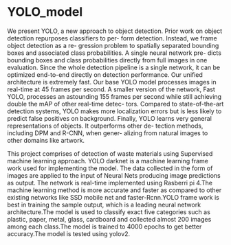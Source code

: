 # YOLO_model

We present YOLO, a new approach to object detection. Prior work on object
detection repurposes classifiers to per- form detection. Instead, we frame object
detection as a re- gression problem to spatially separated bounding boxes and associated
class probabilities. A single neural network pre- dicts bounding boxes and class
probabilities directly from full images in one evaluation. Since the whole detection
pipeline is a single network, it can be optimized end-to-end directly on detection
performance. Our unified architecture is extremely fast. Our base YOLO model processes
images in real-time at 45 frames per second. A smaller version of the network,
Fast YOLO, processes an astounding 155 frames per second while still achieving
double the mAP of other real-time detec- tors. Compared to state-of-the-art detection
systems, YOLO makes more localization errors but is less likely to predict false
positives on background. Finally, YOLO learns very general representations of objects.
It outperforms other de- tection methods, including DPM and R-CNN, when
gener- alizing from natural images to other domains like artwork.

This project comprises of detection of waste materials using Supervised machine learning approach. YOLO darknet is a machine learning frame work used for implementing the model. The data collected in the form of images are applied to the input of Neural Nets producing image predictions as output. The network is real-time implemented using Rasberri pi 4.The machine learning method is more accurate and faster as  compared to other existing networks like SSD mobile net and faster-Rcnn.YOLO frame work is best in training the sample output, which is a  leading neural network architecture.The model is  used to classify exact five categories such as plastic, paper, metal,  glass, cardboard and collected almost 200 images among each class.The model is trained to 4000 epochs to get better accuracy.The model is tested using yolov2.
